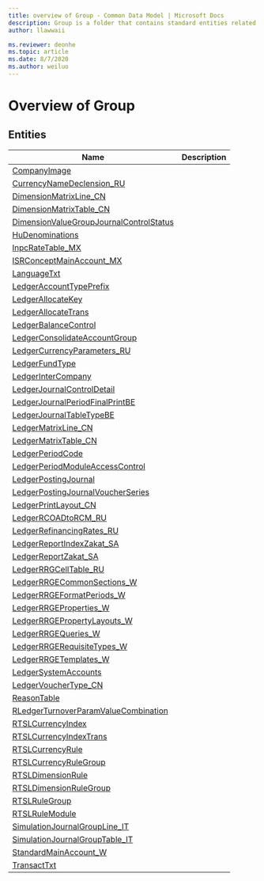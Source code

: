 ```yaml
---
title: overview of Group - Common Data Model | Microsoft Docs
description: Group is a folder that contains standard entities related to the Common Data Model.
author: llawwaii

ms.reviewer: deonhe
ms.topic: article
ms.date: 8/7/2020
ms.author: weiluo
---
```


# Overview of Group


## Entities

|Name|Description|
|---|---|
|[CompanyImage](CompanyImage.md)||
|[CurrencyNameDeclension_RU](CurrencyNameDeclension_RU.md)||
|[DimensionMatrixLine_CN](DimensionMatrixLine_CN.md)||
|[DimensionMatrixTable_CN](DimensionMatrixTable_CN.md)||
|[DimensionValueGroupJournalControlStatus](DimensionValueGroupJournalControlStatus.md)||
|[HuDenominations](HuDenominations.md)||
|[InpcRateTable_MX](InpcRateTable_MX.md)||
|[ISRConceptMainAccount_MX](ISRConceptMainAccount_MX.md)||
|[LanguageTxt](LanguageTxt.md)||
|[LedgerAccountTypePrefix](LedgerAccountTypePrefix.md)||
|[LedgerAllocateKey](LedgerAllocateKey.md)||
|[LedgerAllocateTrans](LedgerAllocateTrans.md)||
|[LedgerBalanceControl](LedgerBalanceControl.md)||
|[LedgerConsolidateAccountGroup](LedgerConsolidateAccountGroup.md)||
|[LedgerCurrencyParameters_RU](LedgerCurrencyParameters_RU.md)||
|[LedgerFundType](LedgerFundType.md)||
|[LedgerInterCompany](LedgerInterCompany.md)||
|[LedgerJournalControlDetail](LedgerJournalControlDetail.md)||
|[LedgerJournalPeriodFinalPrintBE](LedgerJournalPeriodFinalPrintBE.md)||
|[LedgerJournalTableTypeBE](LedgerJournalTableTypeBE.md)||
|[LedgerMatrixLine_CN](LedgerMatrixLine_CN.md)||
|[LedgerMatrixTable_CN](LedgerMatrixTable_CN.md)||
|[LedgerPeriodCode](LedgerPeriodCode.md)||
|[LedgerPeriodModuleAccessControl](LedgerPeriodModuleAccessControl.md)||
|[LedgerPostingJournal](LedgerPostingJournal.md)||
|[LedgerPostingJournalVoucherSeries](LedgerPostingJournalVoucherSeries.md)||
|[LedgerPrintLayout_CN](LedgerPrintLayout_CN.md)||
|[LedgerRCOADtoRCM_RU](LedgerRCOADtoRCM_RU.md)||
|[LedgerRefinancingRates_RU](LedgerRefinancingRates_RU.md)||
|[LedgerReportIndexZakat_SA](LedgerReportIndexZakat_SA.md)||
|[LedgerReportZakat_SA](LedgerReportZakat_SA.md)||
|[LedgerRRGCellTable_RU](LedgerRRGCellTable_RU.md)||
|[LedgerRRGECommonSections_W](LedgerRRGECommonSections_W.md)||
|[LedgerRRGEFormatPeriods_W](LedgerRRGEFormatPeriods_W.md)||
|[LedgerRRGEProperties_W](LedgerRRGEProperties_W.md)||
|[LedgerRRGEPropertyLayouts_W](LedgerRRGEPropertyLayouts_W.md)||
|[LedgerRRGEQueries_W](LedgerRRGEQueries_W.md)||
|[LedgerRRGERequisiteTypes_W](LedgerRRGERequisiteTypes_W.md)||
|[LedgerRRGETemplates_W](LedgerRRGETemplates_W.md)||
|[LedgerSystemAccounts](LedgerSystemAccounts.md)||
|[LedgerVoucherType_CN](LedgerVoucherType_CN.md)||
|[ReasonTable](ReasonTable.md)||
|[RLedgerTurnoverParamValueCombination](RLedgerTurnoverParamValueCombination.md)||
|[RTSLCurrencyIndex](RTSLCurrencyIndex.md)||
|[RTSLCurrencyIndexTrans](RTSLCurrencyIndexTrans.md)||
|[RTSLCurrencyRule](RTSLCurrencyRule.md)||
|[RTSLCurrencyRuleGroup](RTSLCurrencyRuleGroup.md)||
|[RTSLDimensionRule](RTSLDimensionRule.md)||
|[RTSLDimensionRuleGroup](RTSLDimensionRuleGroup.md)||
|[RTSLRuleGroup](RTSLRuleGroup.md)||
|[RTSLRuleModule](RTSLRuleModule.md)||
|[SimulationJournalGroupLine_IT](SimulationJournalGroupLine_IT.md)||
|[SimulationJournalGroupTable_IT](SimulationJournalGroupTable_IT.md)||
|[StandardMainAccount_W](StandardMainAccount_W.md)||
|[TransactTxt](TransactTxt.md)||
